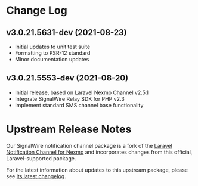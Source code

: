 # Change Log

## v3.0.21.5631-dev (2021-08-23)

- Initial updates to unit test suite
- Formatting to PSR-12 standard
- Minor documentation updates

## v3.0.21.5553-dev (2021-08-20)

- Initial release, based on Laravel Nexmo Channel v2.5.1
- Integrate SignalWire Relay SDK for PHP v2.3
- Implement standard SMS channel base functionality

# Upstream Release Notes

Our SignalWire notification channel package is a fork of
the [Laravel Notification Channel for Nexmo](https://github.com/laravel/nexmo-notification-channel/) and incorporates
changes from this official, Laravel-supported package.

For the latest information about updates to this upstream package, please
see [its latest changelog](https://github.com/laravel/nexmo-notification-channel/blob/master/CHANGELOG.md).
